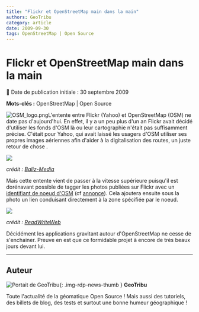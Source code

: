```yaml
---
title: "Flickr et OpenStreetMap main dans la main"
authors: GeoTribu
category: article
date: 2009-09-30
tags: OpenStreetMap | Open Source
---
```


# Flickr et OpenStreetMap main dans la main

:calendar: Date de publication initiale : 30 septembre 2009

**Mots-clés :** OpenStreetMap | Open Source

![OSM_logo.png](https://cdn.geotribu.fr/img/logos-icones/OpenStreetMap/Openstreetmap.png)L'entente entre Flickr (Yahoo) et OpenStreetMap (OSM) ne date pas d'aujourd'hui. En effet, il y a un peu plus d'un an Flickr avait décidé d'utiliser les fonds d'OSM là ou leur cartographie n'était pas suffisamment précise. C'était pour Yahoo, qui avait laissé les usagers d'OSM utiliser ses propres images aériennes afin d'aider à la digitalisation des routes, un juste retour de chose .

![](http://baliz-geospatial.com/images/mediatheque/2008-08/yahoo-osm.jpg)  

*crédit : [Baliz-Media](http://media.baliz-geospatial.com/fr/blogue/flickr-de-yahoo-fait-appel-aux-donnees-OpenStreetMap)*

Mais cette entente vient de passer à la vitesse supérieure puisqu'il est dorénavant possible de tagger les photos publiées sur Flickr avec un [identifiant de noeud d'OSM](https://wiki.openstreetmap.org/wiki/FR:Elements) (cf [annonce](http://code.flickr.com/blog/2009/09/28/thats-maybe-a-bit-too-dorky-even-for-us/)). Cela ajoutera ensuite sous la photo un lien conduisant directement à la zone spécifiée par le noeud.

![](http://www.readwriteweb.com/images/osm_flickr_integration.jpg)  

*crédit : [ReadWriteWeb](http://www.readwriteweb.com/archives/flickr_now_supports_openstreetmap_tags.php)*

Décidément les applications gravitant autour d'OpenStreetMap ne cesse de s'enchainer. Preuve en est que ce formidable projet à encore de très beaux jours devant lui.

----

## Auteur

![Portait de GeoTribu](https://cdn.geotribu.fr/img/internal/charte/geotribu_logo_64x64.png){: .img-rdp-news-thumb }
**GeoTribu**

Toute l'actualité de la géomatique Open Source ! Mais aussi des tutoriels, des billets de blog, des tests et surtout une bonne humeur géographique !
